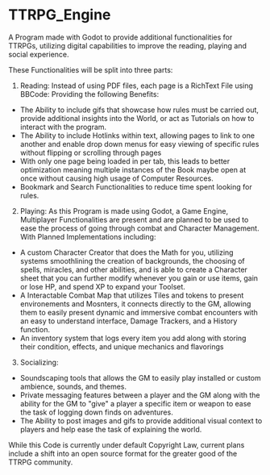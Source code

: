 # TTRPG_Engine
A Program made with Godot to provide additional functionalities for TTRPGs, utilizing digital capabilities to improve the reading, playing and social experience. 

These Functionalities will be split into three parts:

1) Reading:
Instead of using PDF files, each page is a RichText File using BBCode: Providing the following Benefits:
  + The Ability to include gifs that showcase how rules must be carried out, provide additional insights into the World, or act as   Tutorials on how to interact with the program.
  + The Ability to include Hotlinks within text, allowing pages to link to one another and enable drop down menus for easy viewing of specific rules without flipping or scrolling through pages
  + With only one page being loaded in per tab, this leads to better optimization meaning multiple instances of the Book maybe open at once without causing high usage of Computer Resources.
  + Bookmark and Search Functionalities to reduce time spent looking for rules.
2) Playing:
As this Program is made using Godot, a Game Engine, Multiplayer Functionalities are present and are planned to be used to ease the process of going through combat and Character Management. With Planned Implementations including:
  + A custom Character Creator that does the Math for you, utilizing systems smoothlining the creation of backgrounds, the choosing of spells, miracles, and other abilities, and is able to create a Character sheet that you can further modify whenever you gain or use items, gain or lose HP, and spend XP to expand your Toolset.
  + A Interactable Combat Map that utilizes Tiles and tokens to present environements and Mosnters, it connects directly to the GM, allowing them to easily present dynamic and immersive combat encounters with an easy to understand interface, Damage Trackers, and a History function.
  + An inventory system that logs every item you add along with storing their condition, effects, and unique mechanics and flavorings
3) Socializing:
  + Soundscaping tools that allows the GM to easily play installed or custom ambience, sounds, and themes.
  + Private messaging features between a player and the GM along with the ability for the GM to "give" a player a specific item or weapon to ease the task of logging down finds on adventures.
  + The Ability to post images and gifs to provide additional visual context to players and help ease the task of explaining the world.

While this Code is currently under default Copyright Law, current plans include a shift into an open source format for the greater good of the TTRPG community. 

